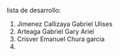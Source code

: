 lista de desarrollo:
1. Jimenez Callizaya Gabriel Ulises
2. Arteaga Gabriel Gary Ariel
3. Crisver Emanuel Chura garcia
4. 
